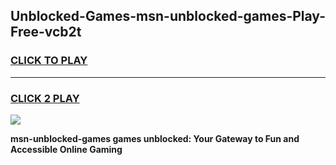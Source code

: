 
## Unblocked-Games-msn-unblocked-games-Play-Free-vcb2t
<h3>
<a href="https://premium76.site?title=msn-unblocked-games&ref=17A">CLICK TO PLAY</a></h3>
<hr>

<h3>
<a href="https://premium76.site?title=msn-unblocked-games&ref=17A">CLICK 2 PLAY</a>
  
</h3>

<a href="https://premium76.site?title=msn-unblocked-games&ref=17A"><img src="https://clearcache.store/games.png"></a>


**msn-unblocked-games games unblocked: Your Gateway to Fun and Accessible Online Gaming**
